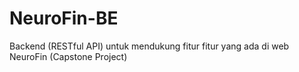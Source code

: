 # NeuroFin-BE
Backend (RESTful API) untuk mendukung fitur fitur yang ada di web NeuroFin (Capstone Project)
